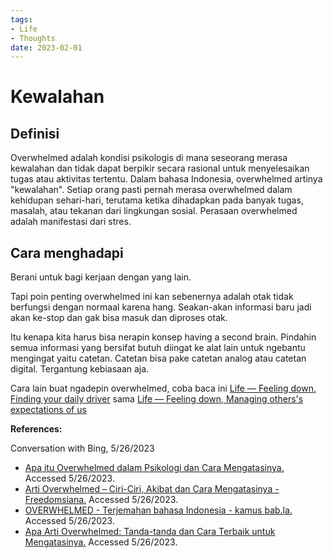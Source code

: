 ```yaml
---
tags:
- Life
- Thoughts
date: 2023-02-01
---
```


# Kewalahan

## Definisi

Overwhelmed adalah kondisi psikologis di mana seseorang merasa kewalahan dan tidak dapat berpikir secara rasional untuk menyelesaikan tugas atau aktivitas tertentu. Dalam bahasa Indonesia, overwhelmed artinya "kewalahan". Setiap orang pasti pernah merasa overwhelmed dalam kehidupan sehari-hari, terutama ketika dihadapkan pada banyak tugas, masalah, atau tekanan dari lingkungan sosial. Perasaan overwhelmed adalah manifestasi dari stres.



## Cara menghadapi

Berani untuk bagi kerjaan dengan yang lain.

Tapi poin penting overwhelmed ini kan sebenernya adalah otak tidak berfungsi dengan normaal karena hang. Seakan-akan informasi baru jadi akan ke-stop dan gak bisa masuk dan diproses otak.

Itu kenapa kita harus bisa nerapin konsep having a second brain. Pindahin semua informasi yang bersifat butuh diingat ke alat lain untuk ngebantu mengingat yaitu catetan. Catetan bisa pake catetan analog atau catetan digital. Tergantung kebiasaan aja.

Cara lain buat ngadepin overwhelmed, coba baca ini [Life — Feeling down, Finding your daily driver](/Life/Life%20—%20Feeling%20down.md#finding-your-daily-driver) sama [Life — Feeling down, Managing others's expectations of us](/Life/Life%20—%20Feeling%20down.md#managing-otherss-expectations-of-us)



**References:**

Conversation with Bing, 5/26/2023
- [Apa itu Overwhelmed dalam Psikologi dan Cara Mengatasinya.](https://kumparan.com/berita-hari-ini/apa-itu-overwhelmed-dalam-psikologi-dan-cara-mengatasinya-1zFjaDbF5vd) Accessed 5/26/2023.
- [Arti Overwhelmed – Ciri-Ciri, Akibat dan Cara Mengatasinya - Freedomsiana.](https://www.freedomsiana.id/overwhelmed-artinya-adalah/) Accessed 5/26/2023.
- [OVERWHELMED - Terjemahan bahasa Indonesia - kamus bab.la.](https://www.babla.co.id/bahasa-inggris-bahasa-indonesia/overwhelmed) Accessed 5/26/2023.
- [Apa Arti Overwhelmed: Tanda-tanda dan Cara Terbaik untuk Mengatasinya.](https://dokodemo-kerja.com/blog/ind/dunia-kerja/arti-overwhelmed/) Accessed 5/26/2023.